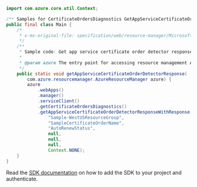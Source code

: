 ```java
import com.azure.core.util.Context;

/** Samples for CertificateOrdersDiagnostics GetAppServiceCertificateOrderDetectorResponse. */
public final class Main {
    /*
     * x-ms-original-file: specification/web/resource-manager/Microsoft.CertificateRegistration/stable/2021-03-01/examples/Diagnostics_GetAppServiceCertificateOrderDetectorResponse.json
     */
    /**
     * Sample code: Get app service certificate order detector response.
     *
     * @param azure The entry point for accessing resource management APIs in Azure.
     */
    public static void getAppServiceCertificateOrderDetectorResponse(
        com.azure.resourcemanager.AzureResourceManager azure) {
        azure
            .webApps()
            .manager()
            .serviceClient()
            .getCertificateOrdersDiagnostics()
            .getAppServiceCertificateOrderDetectorResponseWithResponse(
                "Sample-WestUSResourceGroup",
                "SampleCertificateOrderName",
                "AutoRenewStatus",
                null,
                null,
                null,
                Context.NONE);
    }
}
```

Read the [SDK documentation](https://github.com/Azure/azure-sdk-for-java/blob/azure-resourcemanager_2.15.0/sdk/resourcemanager/azure-resourcemanager/README.md) on how to add the SDK to your project and authenticate.
